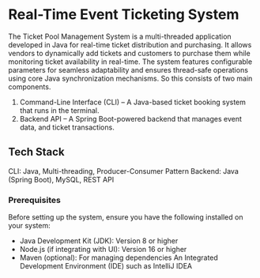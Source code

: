
# Real-Time Event Ticketing System

The Ticket Pool Management System is a multi-threaded application developed in Java for real-time ticket distribution and purchasing. It allows vendors to dynamically add tickets and customers to purchase them while monitoring ticket availability in real-time. The system features configurable parameters for seamless adaptability and ensures thread-safe operations using core Java synchronization mechanisms.
So this consists of two main components.
1. Command-Line Interface (CLI) – A Java-based ticket booking system that runs in the terminal.
2. Backend API – A Spring Boot-powered backend that manages event data, and ticket transactions.

## Tech Stack
CLI: Java, Multi-threading, Producer-Consumer Pattern
Backend: Java (Spring Boot), MySQL, REST API

### Prerequisites

Before setting up the system, ensure you have the following installed on your system:

- Java Development Kit (JDK): Version 8 or higher
- Node.js (if integrating with UI): Version 16 or higher 
- Maven (optional): For managing dependencies An Integrated Development Environment (IDE) such as IntelliJ IDEA




